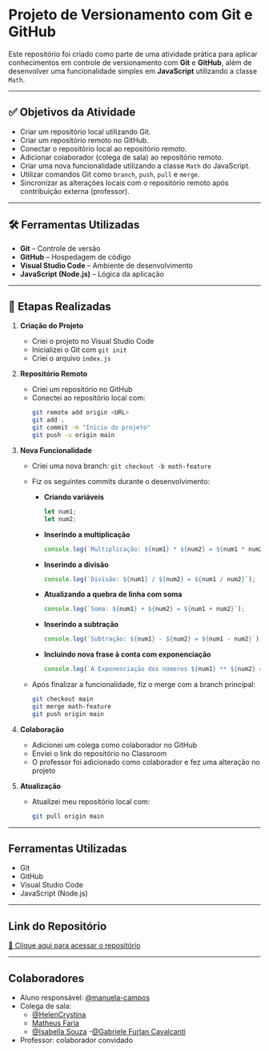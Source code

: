# Projeto de Versionamento com Git e GitHub

Este repositório foi criado como parte de uma atividade prática para aplicar conhecimentos em controle de versionamento com **Git** e **GitHub**, além de desenvolver uma funcionalidade simples em **JavaScript** utilizando a classe `Math`.

---

## ✅ Objetivos da Atividade

- Criar um repositório local utilizando Git.
- Criar um repositório remoto no GitHub.
- Conectar o repositório local ao repositório remoto.
- Adicionar colaborador (colega de sala) ao repositório remoto.
- Criar uma nova funcionalidade utilizando a classe `Math` do JavaScript.
- Utilizar comandos Git como `branch`, `push`, `pull` e `merge`.
- Sincronizar as alterações locais com o repositório remoto após contribuição externa (professor).

---

## 🛠️ Ferramentas Utilizadas

- **Git** – Controle de versão
- **GitHub** – Hospedagem de código
- **Visual Studio Code** – Ambiente de desenvolvimento
- **JavaScript (Node.js)** – Lógica da aplicação

---

## 🚧 Etapas Realizadas

1. **Criação do Projeto**
   - Criei o projeto no Visual Studio Code
   - Inicializei o Git com `git init`
   - Criei o arquivo `index.js`

2. **Repositório Remoto**
   - Criei um repositório no GitHub
   - Conectei ao repositório local com:
     ```bash
     git remote add origin <URL>
     git add .
     git commit -m "Início do projeto"
     git push -u origin main
     ```

3. **Nova Funcionalidade**
   - Criei uma nova branch: `git checkout -b math-feature`
   - Fiz os seguintes commits durante o desenvolvimento:

     - **Criando variáveis**
       ```javascript
       let num1;
       let num2;
       ```

     - **Inserindo a multiplicação**
       ```javascript
       console.log(`Multiplicação: ${num1} * ${num2} = ${num1 * num2}`);
       ```

     - **Inserindo a divisão**
       ```javascript
       console.log(`Divisão: ${num1} / ${num2} = ${num1 / num2}`);
       ```

     - **Atualizando a quebra de linha com soma**
       ```javascript
       console.log(`Soma: ${num1} + ${num2} = ${num1 + num2}`);
       ```

     - **Inserindo a subtração**
       ```javascript
       console.log(`Subtração: ${num1} - ${num2} = ${num1 - num2}`);
       ```

     - **Incluindo nova frase à conta com exponenciação**
       ```javascript
       console.log(`A Exponenciação dos números ${num1} ** ${num2} = ${num1 ** num2}`);
       ```

   - Após finalizar a funcionalidade, fiz o merge com a branch principal:
     ```bash
     git checkout main
     git merge math-feature
     git push origin main
     ```

4. **Colaboração**
   - Adicionei um colega como colaborador no GitHub
   - Enviei o link do repositório no Classroom
   - O professor foi adicionado como colaborador e fez uma alteração no projeto

5. **Atualização**
   - Atualizei meu repositório local com:
     ```bash
     git pull origin main
     ```

---

## Ferramentas Utilizadas

- Git
- GitHub
- Visual Studio Code
- JavaScript (Node.js)

---

## Link do Repositório

[🔗 Clique aqui para acessar o repositório](https://github.com/manuela-campos/calculadora.git)

---

## Colaboradores

- Aluno responsável: [@manuela-campos](https://github.com/manuela-campos)
- Colega de sala:
  - [@HelenCrystina](https://github.com/HelenCrystina)
  - [Matheus Faria](https://github.com/Math3Faria)
  - [@Isabella Souza](https://github.com/isasmj)
  -[@Gabriele Furlan Cavalcanti](https://github.com/gabrieleCavalcanti)
- Professor: colaborador convidado
